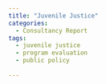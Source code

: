 ```yaml
---
title: "Juvenile Justice"
categories:
  - Consultancy Report
tags:
  - juvenile justice
  - program evaluation
  - public policy
  
---
```

